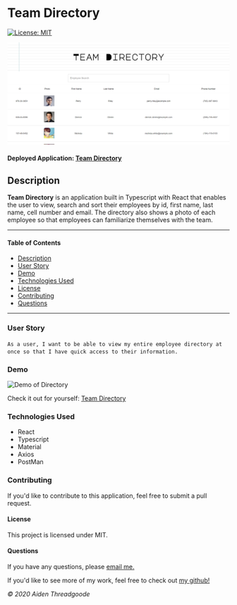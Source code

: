 # Team Directory 

[![License: MIT](https://img.shields.io/badge/License-MIT-green.svg)](https://choosealicense.com/licenses/mit/)

![Photo of Directory](./static/img/demo.png)

#### Deployed Application: [Team Directory](https://a-thread.github.io/react-team-directory/)

    

## Description

**Team Directory** is an application built in Typescript with React that enables the user to view, search and sort their employees by id, first name, last name, cell number and email. The directory also shows a photo of each employee so that employees can familiarize themselves with the team.

---

#### Table of Contents

* [Description](#description)
* [User Story](#user)
* [Demo](#demo)
* [Technologies Used](#technologies)
* [License](#license)
* [Contributing](#contributing)
* [Questions](#questions)

---

### User Story

 `As a user, I want to be able to view my entire employee directory at once so that I have quick access to their information.`

### Demo 

![Demo of Directory](./static/img/demo.gif)

Check it out for yourself: [Team Directory](https://a-thread.github.io/react-team-directory/)

### Technologies Used

* React
* Typescript
* Material
* Axios
* PostMan

### Contributing

If you'd like to contribute to this application, feel free to submit a pull request.

#### License

This project is licensed under MIT. 

#### Questions

    

If you have any questions, please [email me.](mailto:aiden.threadgoode@gmail.com)

If you'd like to see more of my work, feel free to check out [my github!](https://github.com/a-thread)

*© 2020 Aiden Threadgoode*
